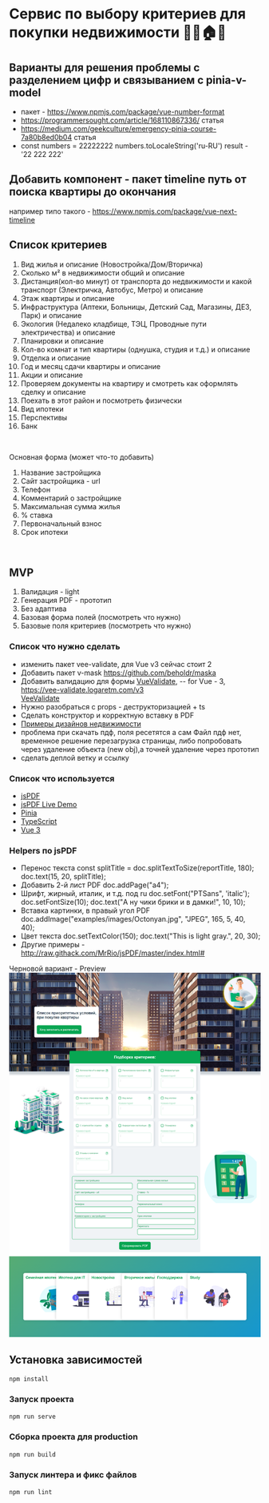 # Сервис по выбору критериев для покупки недвижимости 🏡🌳🏠🔥

## Варианты для решения проблемы с разделением цифр и связыванием с pinia-v-model
- пакет - https://www.npmjs.com/package/vue-number-format
- https://programmersought.com/article/168110867336/ статья
- https://medium.com/geekculture/emergency-pinia-course-7a80b8ed0b04 статья
- const numbers = 22222222  numbers.toLocaleString('ru-RU') result - '22 222 222'

## Добавить компонент - пакет timeline путь от поиска квартиры до окончания
например типо такого - https://www.npmjs.com/package/vue-next-timeline

## Список критериев
1. Вид жилья и описание (Новостройка/Дом/Вторичка)
2. Сколько м² в недвижимости общий и описание
3. Дистанция(кол-во минут) от транспорта до недвижимости и какой транспорт (Электричка, Автобус, Метро) и описание
4. Этаж квартиры и описание
5. Инфраструктура (Аптеки, Больницы, Детский Сад, Магазины, ДЕЗ, Парк) и описание
6. Экология (Недалеко кладбище, ТЭЦ, Проводные пути электричества) и описание
7. Планировки и описание
8. Кол-во комнат и тип квартиры (однушка, студия и т.д.) и описание
9. Отделка и описание
10. Год и месяц сдачи квартиры и описание
11. Акции и описание
12. Проверяем документы на квартиру и смотреть как оформлять сделку и описание
13. Поехать в этот район и посмотреть физически
14. Вид ипотеки
15. Перспективы
16. Банк
<br/>

Основная форма (может что-то добавить)
1. Название застройщика
2. Сайт застройщика - url
3. Телефон
4. Комментарий о застройщике
5. Максимальная сумма жилья
6. % ставка
7. Первоначальный взнос
8. Срок ипотеки
<br/>

## MVP
1. Валидация - light
2. Генерация PDF - прототип
3. Без адаптива
4. Базовая форма полей (посмотреть что нужно)
5. Базовые поля критериев (посмотреть что нужно)

### Список что нужно сделать
- изменить пакет vee-validate, для Vue v3 сейчас стоит 2
- Добавить пакет v-mask https://github.com/beholdr/maska
- Добавить валидацию для формы [VueValidate](https://vuelidate-next.netlify.app/#getting-started-1),
-- for Vue - 3, https://vee-validate.logaretm.com/v3 <br/>
  [VeeValidate](https://vee-validate.logaretm.com/v4/guide/composition-api/validation) 
- Нужно разобраться с props - деструкторизацией + ts
- Сделать конструктор и корректную вставку в PDF
- [Примеры дизайнов недвижимости](https://www.behance.net/search/projects/?search=%D0%BD%D0%B5%D0%B4%D0%B2%D0%B8%D0%B6%D0%B8%D0%BC%D0%BE%D1%81%D1%82%D1%8C%20landing&sort=recommended&time=month)
- проблема при скачать пдф, поля ресетятся а сам Файл пдф нет, временное решение перезагрузка страницы, либо попробовать через удаление объекта (new obj),а точней удаление через прототип
- сделать деплой ветку и ссылку

### Список что используется
- [jsPDF](http://raw.githack.com/MrRio/jsPDF/master/docs/index.html)
- [jsPDF Live Demo](http://raw.githack.com/MrRio/jsPDF/master/index.html)
- [Pinia](https://pinia.vuejs.org/)
- [TypeScript](https://www.typescriptlang.org/)
- [Vue 3](https://v3.ru.vuejs.org/ru/)

### Helpers по jsPDF

- Перенос текста
const splitTitle = doc.splitTextToSize(reportTitle, 180);
doc.text(15, 20, splitTitle);
- Добавить 2-й лист PDF doc.addPage("a4");
- Шрифт, жирный, италик, и т.д. под ru 
doc.setFont("PTSans", 'italic');
doc.setFontSize(10);
doc.text("А ну чики брики и в дамки!", 10, 10);
- Вставка картинки, в правый угол PDF
doc.addImage("examples/images/Octonyan.jpg", "JPEG", 165, 5, 40, 40);
- Цвет текста
doc.setTextColor(150);
doc.text("This is light gray.", 20, 30);
- Другие примеры - http://raw.githack.com/MrRio/jsPDF/master/index.html#

Черновой вариант - Preview
![demo](draft-prewie.png)

## Установка зависимостей
```
npm install
```

### Запуск проекта
```
npm run serve
```

### Сборка проекта для production
```
npm run build
```

### Запуск линтера и фикс файлов
```
npm run lint
```


